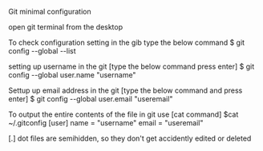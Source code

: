 Git minimal configuration

open git terminal from the desktop

To check configuration setting in the gib type the below command
$ git config --global --list

setting up username in the git [type the below command press enter]
$ git config --global user.name "username"

Settup up email address in the git [type the below command and press enter]
$ git config --global user.email "useremail"

To output the entire contents of the file in git use [cat command]
$cat ~/.gitconfig
[user]
        name = "username"
        email = "useremail"

[.] dot files are semihidden, so they don't get accidently edited or deleted

